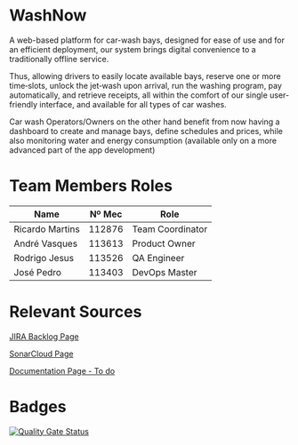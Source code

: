 # WashNow
A web-based platform for car-wash bays, designed for ease of use and for an efficient deployment, our system brings digital convenience to a traditionally offline service.

Thus, allowing drivers to easily locate available bays, reserve one or more time‑slots, unlock the jet‑wash upon arrival, run the washing program, pay automatically, and retrieve receipts, all within the comfort of our single user-friendly interface, and available for all types of car washes. 

 Car wash Operators/Owners on the other hand benefit from now having a dashboard to create and manage bays, define schedules and prices, while also monitoring water and energy consumption (available only on a more advanced part of the app development)  

# Team Members Roles

| Name            | Nº Mec | Role |
|-----------------|--------|-------|
| Ricardo Martins | 112876 | Team Coordinator |
| André Vasques   | 113613 | Product Owner |
| Rodrigo Jesus   | 113526 | QA Engineer |
| José Pedro      | 113403 | DevOps Master |

# Relevant Sources
[JIRA Backlog Page](https://jpsopedro04.atlassian.net/jira/software/projects/MBA/boards/1?atlOrigin=eyJpIjoiZTJhNTYxNzg0MWZhNGExNDg1ZjNhZjM3ZjA0NzQ5ZDUiLCJwIjoiaiJ9)

[SonarCloud Page](https://sonarcloud.io/project/overview?id=TKahk_WashNow)

[Documentation Page - To do]()

# Badges

[![Quality Gate Status](https://sonarcloud.io/api/project_badges/measure?project=WashNow_WashNow&metric=alert_status)](https://sonarcloud.io/summary/new_code?id=WashNow_WashNow)
